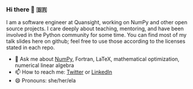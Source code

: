 ### Hi there 👋 🇧🇷

I am a software engineer at Quansight, working on NumPy and other open source projects. I care deeply about teaching, mentoring, and have been involved in the Python community for some time. You can find most of my talk slides here on github; feel free to use those according to the licenses stated in each repo.

- 💬 Ask me about [NumPy](https://numpy.org), Fortran, LaTeX, mathematical optimization, numerical linear algebra
- 📫 How to reach me: [Twitter](https://twitter.com/melissawm) or [LinkedIn](https://www.linkedin.com/in/axequalsb/)
- 😄 Pronouns: she/her/ela
